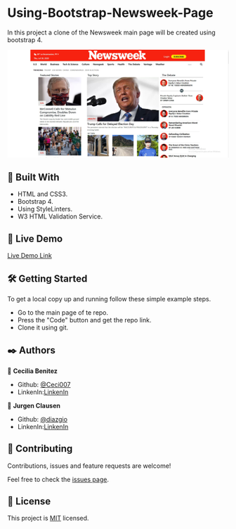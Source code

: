 # Using-Bootstrap-Newsweek-Page
In this project a clone of the Newsweek main page will be created using bootstrap 4.

![screenshot](./img/app_screenshot.png)


## 🔧 Built With

- HTML and CSS3.
- Bootstrap 4.
- Using StyleLinters.
- W3 HTML Validation Service.

## 🔴 Live Demo

[Live Demo Link](https://raw.githack.com/jurgen1c/Using-Bootstrap-Newsweek-Page/newsweek-page-milestone-1/index.html)


## 🛠 Getting Started

To get a local copy up and running follow these simple example steps.

- Go to the main page of te repo.
- Press the "Code" button and get the repo link.
- Clone it using git.

## ✒️ Authors

👤 **Cecilia Benitez**

- Github: [@Ceci007](https://github.com/Ceci007)
- LinkenIn:[LinkenIn](https://www.linkedin.com/in/cecilia-ben%C3%ADtez-casaccia-498669185/)

👤 **Jurgen Clausen**

- Github: [@diazgio](https://github.com/jurgen1c)
- LinkenIn:[LinkenIn](https://www.linkedin.com/in/jurgen-clausen-2740061a9/)

## 🤝 Contributing

Contributions, issues and feature requests are welcome!

Feel free to check the [issues page](issues/).

## 📝 License

This project is [MIT](lic.url) licensed.
